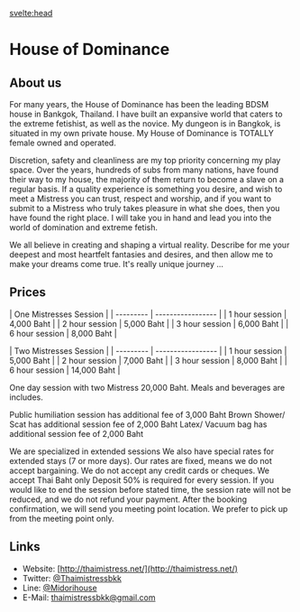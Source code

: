 <script lang="ts">
  import Contact from '$lib/Contact.svelte';
</script>

<svelte:head>

<title>House of Dominance on KinkyBangkok.com</title>
<meta name="description" content="Owner and Head Mistress, House of Dominance , Bangkok's most premier BDSM Dungeon " />
</svelte:head>

# House of Dominance

## About us

For many years, the House of Dominance has been the leading BDSM house in Bankgok, Thailand. I have built an expansive world that caters to the extreme fetishist, as well as the novice. My dungeon is in Bangkok, is situated in my own private house. My House of Dominance is TOTALLY female owned and operated.

Discretion, safety and cleanliness are my top priority concerning my play space. Over the years, hundreds of subs from many nations, have found their way to my house, the majority of them return to become a slave on a regular basis. If a quality experience is something you desire, and wish to meet a Mistress you can trust, respect and worship, and if you want to submit to a Mistress who truly takes pleasure in what she does, then you have found the right place. I will take you in hand and lead you into the world of domination and extreme fetish.

We all believe in creating and shaping a virtual reality. Describe for me your deepest and most heartfelt fantasies and desires, and then allow me to make your dreams come true. It's really unique journey ...

## Prices

| One Mistresses Session |
| --------- | ----------------- |
| 1 hour session | 4,000 Baht |
| 2 hour session | 5,000 Baht |
| 3 hour session | 6,000 Baht |
| 6 hour session | 8,000 Baht |

| Two Mistresses Session |
| --------- | ----------------- |
| 1 hour session | 5,000 Baht  |
| 2 hour session | 7,000 Baht |
| 3 hour session | 8,000 Baht |
| 6 hour session | 14,000 Baht |

One day session with two Mistress 20,000 Baht.
Meals and beverages are includes.

Public humiliation session has additional fee of 3,000 Baht
Brown Shower/ Scat has additional session fee of 2,000 Baht
Latex/ Vacuum bag has additional session fee of 2,000 Baht

We are specialized in extended sessions
We also have special rates for extended stays (7 or more days).
Our rates are fixed, means we do not accept bargaining.
We do not accept any credit cards or cheques.
We accept Thai Baht only
Deposit 50% is required for every session.
If you would like to end the session before stated time, the session rate will not be reduced, and we do not refund your payment.
After the booking confirmation, we will send you meeting point location. We prefer to pick up from the meeting point only.

## Links

- Website: [http://thaimistress.net/](http://thaimistress.net/)
- Twitter: [@Thaimistressbkk](https://twitter.com/Thaimistressbkk)
- Line: [@Midorihouse](https://lin.ee/AMesJPD)
- E-Mail: thaimistressbkk@gmail.com

<Contact />
